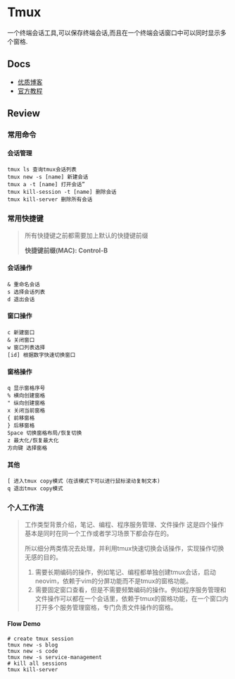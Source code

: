 # Tmux

一个终端会话工具,可以保存终端会话,而且在一个终端会话窗口中可以同时显示多个窗格.

## Docs

- [优质博客](https://www.cnblogs.com/kaiye/p/6275207.html)
- [官方教程](https://github.com/tmux/tmux/wiki/Getting-Started#getting-started)

## Review

### 常用命令

#### 会话管理

```shell
tmux ls 查询tmux会话列表
tmux new -s [name] 新建会话
tmux a -t [name] 打开会话”
tmux kill-session -t [name] 删除会话
tmux kill-server 删除所有会话
```

### 常用快捷键

> 所有快捷键之前都需要加上默认的快捷键前缀
>
> **快捷键前缀(MAC): Control-B**

#### 会话操作

```text
& 重命名会话
s 选择会话列表
d 退出会话
```

#### 窗口操作

```text
c 新建窗口
& 关闭窗口
w 窗口列表选择
[id] 根据数字快速切换窗口
```

#### 窗格操作

```text
q 显示窗格序号
% 横向创建窗格
" 纵向创建窗格
x 关闭当前窗格
{ 前移窗格
} 后移窗格
Space 切换窗格布局/恢复切换
z 最大化/恢复最大化
方向键 选择窗格
```

#### 其他

```text
[ 进入tmux copy模式（在该模式下可以进行鼠标滚动复制文本)
q 退出tmux copy模式
```

### 个人工作流

> 工作类型背景介绍，笔记、编程、程序服务管理、文件操作 这是四个操作基本是同时在同一个工作或者学习场景下都会存在的。
>
> 所以细分两类情况去处理，并利用tmux快速切换会话操作，实现操作切换无感的目的。
>
> 1. 需要长期编码的操作，例如笔记、编程都单独创建tmux会话，启动neovim，依赖于vim的分屏功能而不是tmux的窗格功能。
> 2. 需要固定窗口查看，但是不需要频繁编码的操作。例如程序服务管理和文件操作可以都在一个会话里，依赖于tmux的窗格功能，在一个窗口内打开多个服务管理窗格，专门负责文件操作的窗格。

#### Flow Demo

```shell
# create tmux session
tmux new -s blog
tmux new -s code
tmux new -s service-management
# kill all sessions
tmux kill-server
```

